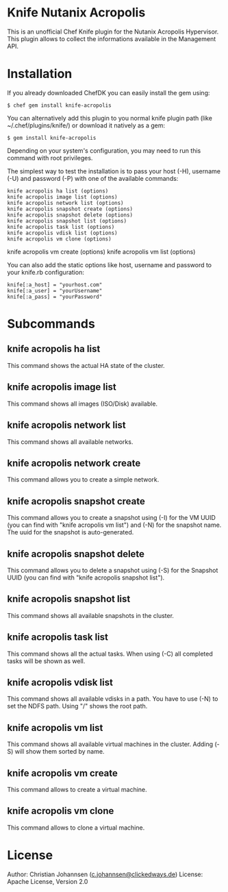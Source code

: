 Knife Nutanix Acropolis
======

This is an unofficial Chef Knife plugin for the Nutanix Acropolis Hypervisor. This plugin allows to collect the informations available in the Management API.

# Installation #

If you already downloaded ChefDK you can easily install the gem using:

	$ chef gem install knife-acropolis

You can alternatively add this plugin to you normal knife plugin path (like ~/.chef/plugins/knife/) or download it natively as a gem:

	$ gem install knife-acropolis

Depending on your system's configuration, you may need to run this command with root privileges.

The simplest way to test the installation is to pass your host (-H), username (-U) and password (-P) with one of the available commands:

	knife acropolis ha list (options)
	knife acropolis image list (options)
	knife acropolis network list (options)
	knife acropolis snapshot create (options)
	knife acropolis snapshot delete (options)
	knife acropolis snapshot list (options)
	knife acropolis task list (options)
	knife acropolis vdisk list (options)
	knife acropolis vm clone (options)
  knife acropolis vm create (options)
  knife acropolis vm list (options)


You can also add the static options like host, username and password to your knife.rb configuration:

	knife[:a_host] = "yourhost.com"
	knife[:a_user] = "yourUsername"
	knife[:a_pass] = "yourPassword"

# Subcommands #

knife acropolis ha list
-----------------------

This command shows the actual HA state of the cluster.

knife acropolis image list
--------------------------

This command shows all images (ISO/Disk) available.

knife acropolis network list
----------------------------

This command shows all available networks.

knife acropolis network create
-----------------------

This command allows you to create a simple network.

knife acropolis snapshot create
-------------------------------

This command allows you to create a snapshot using (-I) for the VM UUID (you can find with "knife acropolis vm list") and (-N) for the snapshot name. The uuid for the snapshot is auto-generated.

knife acropolis snapshot delete
-------------------------------

This command allows you to delete a snapshot using (-S) for the Snapshot UUID (you can find with "knife acropolis snapshot list").

knife acropolis snapshot list
-----------------------------

This command shows all available snapshots in the cluster.

knife acropolis task list
-------------------------

This command shows all the actual tasks. When using (-C) all completed tasks will be shown as well.

knife acropolis vdisk list
--------------------------

This command shows all available vdisks in a path. You have to use (-N) to set the NDFS path. Using "/" shows the root path.

knife acropolis vm list
-----------------------

This command shows all available virtual machines in the cluster. Adding (-S) will show them sorted by name.

knife acropolis vm create
-----------------------

This command allows to create a virtual machine.

knife acropolis vm clone
-----------------------

This command allows to clone a virtual machine.


# License #

Author: Christian Johannsen (c.johannsen@clickedways.de)
License: Apache License, Version 2.0
